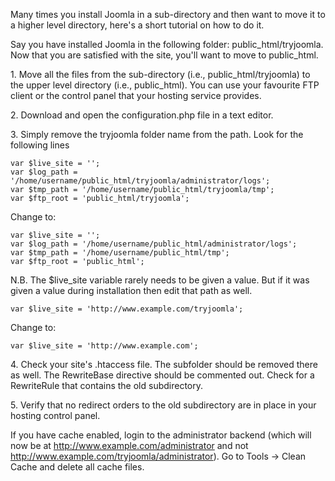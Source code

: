 <!-- Filename: Moving_the_site_among_directories/sub-directories / Display title: Moving Installation Directory -->

Many times you install Joomla in a sub-directory and then want to move
it to a higher level directory, here's a short tutorial on how to do it.

Say you have installed Joomla in the following folder:
public_html/tryjoomla. Now that you are satisfied with the site, you'll
want to move to public_html.

1\. Move all the files from the sub-directory (i.e.,
public_html/tryjoomla) to the upper level directory (i.e., public_html).
You can use your favourite FTP client or the control panel that your
hosting service provides.

2\. Download and open the configuration.php file in a text editor.

3\. Simply remove the tryjoomla folder name from the path. Look for the
following lines

    var $live_site = '';
    var $log_path = '/home/username/public_html/tryjoomla/administrator/logs';
    var $tmp_path = '/home/username/public_html/tryjoomla/tmp';
    var $ftp_root = 'public_html/tryjoomla';

Change to:

    var $live_site = '';
    var $log_path = '/home/username/public_html/administrator/logs';
    var $tmp_path = '/home/username/public_html/tmp';
    var $ftp_root = 'public_html';

N.B. The \$live_site variable rarely needs to be given a value. But if
it was given a value during installation then edit that path as well.

    var $live_site = 'http://www.example.com/tryjoomla';

Change to:

    var $live_site = 'http://www.example.com';

4\. Check your site's .htaccess file. The subfolder should be removed
there as well. The RewriteBase directive should be commented out. Check
for a RewriteRule that contains the old subdirectory.

5\. Verify that no redirect orders to the old subdirectory are in place
in your hosting control panel.

If you have cache enabled, login to the administrator backend (which
will now be at
<a href="http://www.example.com/administrator" class="external free"
target="_blank"
rel="nofollow noreferrer noopener">http://www.example.com/administrator</a>
and not <a href="http://www.example.com/tryjoomla/administrator"
class="external free" target="_blank"
rel="nofollow noreferrer noopener">http://www.example.com/tryjoomla/administrator</a>).
Go to Tools -\> Clean Cache and delete all cache files.
